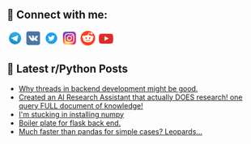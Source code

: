 ## 🔎 Connect with me:
[<img src="https://github.com/bullbesh/bullbesh/blob/main/images/Telegram.png" width="32" height="32" />](https://t.me/bullbesh)
[<img src="https://github.com/bullbesh/bullbesh/blob/main/images/VK.png" width="32" height="32" />](https://vk.com/bullbesh)
[<img src="https://github.com/bullbesh/bullbesh/blob/main/images/Twitter.png" width="32" height="32" />](https://twitter.com/bullbesh1)
[<img src="https://github.com/bullbesh/bullbesh/blob/main/images/Instagram.png" width="32" height="32" />](https://www.instagram.com/bullbesh)
[<img src="https://github.com/bullbesh/bullbesh/blob/main/images/Reddit.png" width="32" height="32" />](https://www.reddit.com/user/bullbesh)
[<img src="https://github.com/bullbesh/bullbesh/blob/main/images/YouTube.png" width="32" height="32" />](https://www.youtube.com/channel/UCtfjRs6uzgq5mfm8S06WTcg)

## 📕 Latest r/Python Posts
<!-- BLOG-POST-LIST:START -->
- [Why threads in backend development might be good.](https://www.reddit.com/r/Python/comments/1gvmqji/why_threads_in_backend_development_might_be_good/)
- [Created an AI Research Assistant that actually DOES research! one query FULL document of knowledge!](https://www.reddit.com/r/Python/comments/1gvlzax/created_an_ai_research_assistant_that_actually/)
- [I&#39;m stucking in installing numpy](https://www.reddit.com/r/Python/comments/1gvkpbm/im_stucking_in_installing_numpy/)
- [Boiler plate for flask back end.](https://www.reddit.com/r/Python/comments/1gvjp8p/boiler_plate_for_flask_back_end/)
- [Much faster than pandas for simple cases? Leopards...](https://www.reddit.com/r/Python/comments/1gvhsz1/much_faster_than_pandas_for_simple_cases_leopards/)
<!-- BLOG-POST-LIST:END -->
